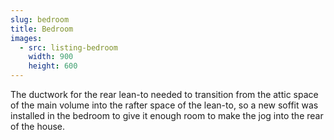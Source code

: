```yaml
---
slug: bedroom
title: Bedroom
images:
  - src: listing-bedroom
    width: 900
    height: 600
---
```

The ductwork for the rear lean-to needed to transition from the attic space of the main volume into the rafter space of the lean-to, so a new soffit was installed in the bedroom to give it enough room to make the jog into the rear of the house.
